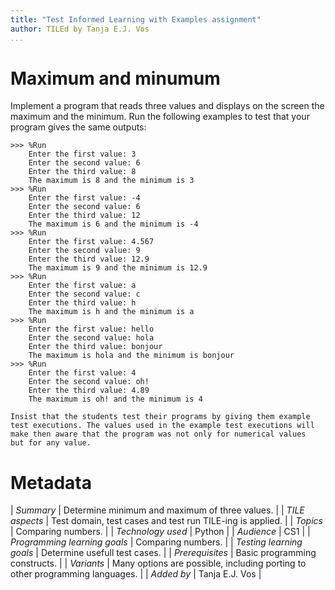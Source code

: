 ```yaml
---
title: "Test Informed Learning with Examples assignment"
author: TILEd by Tanja E.J. Vos
...
```


# Maximum and minumum





Implement a program that reads three values and displays on the
screen the maximum and the minimum. Run the following examples to
test that your program gives the same outputs:

```small
>>> %Run 
    Enter the first value: 3
    Enter the second value: 6
    Enter the third value: 8
    The maximum is 8 and the minimum is 3
>>> %Run 
    Enter the first value: -4
    Enter the second value: 6
    Enter the third value: 12
    The maximum is 6 and the minimum is -4
>>> %Run
    Enter the first value: 4.567
    Enter the second value: 9
    Enter the third value: 12.9
    The maximum is 9 and the minimum is 12.9
>>> %Run 
    Enter the first value: a
    Enter the second value: c
    Enter the third value: h
    The maximum is h and the minimum is a
>>> %Run 
    Enter the first value: hello
    Enter the second value: hola
    Enter the third value: bonjour
    The maximum is hola and the minimum is bonjour
>>> %Run 
    Enter the first value: 4
    Enter the second value: oh!
    Enter the third value: 4.89
    The maximum is oh! and the minimum is 4
```

```testruntile
Insist that the students test their programs by giving them example
test executions. The values used in the example test executions will
make then aware that the program was not only for numerical values
but for any value.
```


# Metadata

| *Summary*                     | Determine minimum and maximum of three values. |
| *TILE aspects*                | Test domain, test cases and test run TILE-ing is applied. |
| *Topics*                      | Comparing numbers. |
| *Technology used*             | Python |
| *Audience*                    | CS1 |
| *Programming learning goals*  | Comparing numbers. |
| *Testing learning goals*      | Determine usefull test cases. |
| *Prerequisites*               | Basic programming constructs. |
| *Variants*                    | Many options are possible, including porting to other programming languages. | 
| *Added by*                    | Tanja E.J. Vos |   


